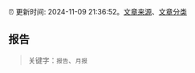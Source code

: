 :alarm_clock: 更新时间: 2024-11-09 21:36:52。[文章来源](/README.md)、[文章分类](/TAGS.md)

## 报告


> 关键字：`报告`、`月报`



